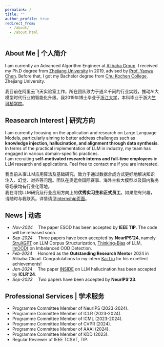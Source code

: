 ```yaml
---
permalink: /
title: ""
author_profile: true
redirect_from: 
  - /about/
  - /about.html
---
```


## About Me &#124; 个人简介 

I am currently an Advanced Algorithm Engineer at [Alibaba Group](https://www.alibabagroup.com/).
I received my Ph.D degree from [Zhejiang University](https://www.zju.edu.cn/english/) in 2019, advised by [Prof. Yaowu Chen](https://person.zju.edu.cn/0088219#0). Before that, I got my Bachelor degree from [Chu Kochen College](http://ckc.zju.edu.cn/ckcen/), Zhejiang University.

我目前在阿里云飞天实验室工作，所在团队致力于通义千问的行业实践，推动AI大模型时代行业的智能化升级。我2019年博士毕业于[浙江大学](https://www.zju.edu.cn/)，本科毕业于浙大[竺可桢学院](http://ckc.zju.edu.cn/)。


## Reasearch Interest &#124; 研究方向

I am currently focusing on the application and research on Large Language Models, particularly aiming to better address challenges such as **knowledge injection, hallucination, and alignment through data synthesis**. In terms of the practical implementation of LLM in industry, my team has engaged in various domain-specific practices.  
I am recruiting **self-motivated research interns and full-time employees** in LLM research and applications. Feel free to contact me if you are interested.
<!--, including but not limited to OlympicGPT for Olympic commentators, overseas sovereign LLMs, and taxation assistant. -->

我当前从事LLM应用算法及基础研究，致力于通过数据合成方式更好地解决知识注入、幻觉、对齐等问题。团队在奥运会国际赛事、海外主权大模型以及国内税务等场景均有行业化落地。  
我在寻找LLM研究及行业应用方向上的**优秀实习生和正式员工**。如果您有兴趣，请随时与我联系。详情请见[Internship页面](http://localhost:4000/talks/)。


## News &#124; 动态

* _Nov-2024_ &emsp;The paper ESOD has been accepted by **IEEE TIP**. The code will be released soon.
* _Sep-2024_ &emsp;Three papers have been accepted by **NeurIPS’24**, namely [StruXGPT](https://github.com/alibaba/struxgpt) on LLM Corpus Structurization, [Thinking-Bias](https://github.com/alibaba/thinking_bias) of LLM, [ImOOD](https://github.com/alibaba/imood)) on Imbalanced OOD Detection.
* _Feb-2024_ &emsp;Honored as the **Outstanding Research Mentor** 2024 in Alibaba Cloud. Congratulations to my intern [Kai Liu](https://kail8.github.io/) for his excellent achievements!
* _Jan-2024_ &emsp;The paper [INSIDE](https://github.com/alibaba/eigenscore) on LLM hallucination has been accepted by **ICLR’24**.
* _Sep-2023_ &emsp;Two papers have been accepted by **NeurIPS’23**.


## Professional Services &#124; 学术服务

* Programme Committee Member of NeurIPS (2023-2024).
* Programme Committee Member of ICLR (2023-2024).
* Programme Committee Member of ICML (2023-2024).
* Programme Committee Member of CVPR (2024).
* Programme Committee Member of AAAI (2024).
* Programme Committee Member of KDD (2023).
* Regular Reviewer of IEEE TCSVT, TIP.